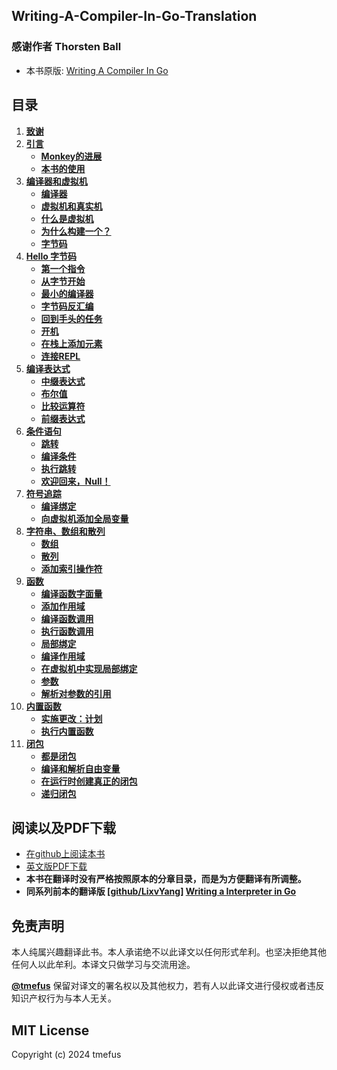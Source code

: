 ## Writing-A-Compiler-In-Go-Translation

### 感谢作者 Thorsten Ball

* 本书原版: [Writing A Compiler In Go](https://compilerbook.com/)

## 目录

01. **[致谢](./contents/1致谢.md)**
02. **[引言](./contents/2引言.md)**
    - **[Monkey的进展](./contents/3Monkey的进展.md)**
    - **[本书的使用](./contents/4本书的使用.md)**
03. **[编译器和虚拟机](./contents/5编译器和虚拟机.md)**
    - **[编译器](./contents/6编译器.md)**
    - **[虚拟机和真实机](./contents/7虚拟机和真实机.md)**
    - **[什么是虚拟机](./contents/8什么是虚拟机.md)**
    - **[为什么构建一个？](./contents/9为什么构建一个.md)**
    - **[字节码](./contents/10字节码.md)**
04. **[Hello 字节码](./contents/11hello字节码.md)**
    - **[第一个指令](./contents/12第一个指令.md)**
    - **[从字节开始](./contents/13从字节开始.md)**
    - **[最小的编译器](./contents/14最小的编译器.md)**
    - **[字节码反汇编](./contents/15字节码反汇编.md)**
    - **[回到手头的任务](./contents/16回到手头的任务.md)**
    - **[开机](./contents/17开机.md)**
    - **[在栈上添加元素](./contents/18在栈上添加元素.md)**
    - **[连接REPL](./contents/19连接REPL.md)**
05. **[编译表达式](./contents/20编译表达式.md)**
    - **[中缀表达式](./contents/21中缀表达式.md)**
    - **[布尔值](./contents/22布尔值.md)**
    - **[比较运算符](./contents/23比较运算符.md)**
    - **[前缀表达式](./contents/24前缀表达式.md)**
06. **[条件语句](./contents/25条件语句.md)**
    - **[跳转](./contents/26跳转.md)**
    - **[编译条件](./contents/27编译条件.md)**
    - **[执行跳转](./contents/28执行跳转.md)**
    - **[欢迎回来，Null！](./contents/29Null.md)**
07. **[符号追踪](./contents/30符号追踪.md)**
    - **[编译绑定](./contents/31编译绑定.md)**
    - **[向虚拟机添加全局变量](./contents/32向虚拟机添加全局变量.md)**
08. **[字符串、数组和散列](./contents/33字符串、数组和散列.md)**
    - **[数组](./contents/34数组.md)**
    - **[散列](./contents/35散列.md)**
    - **[添加索引操作符](./contents/36添加索引操作符.md)**
09. **[函数](./contents/37函数.md)**
    - **[编译函数字面量](./contents/38编译函数字面量.md)**
    - **[添加作用域](./contents/39添加作用域.md)**
    - **[编译函数调用](./contents/40编译函数调用.md)**
    - **[执行函数调用](./contents/41执行函数调用.md)**
    - **[局部绑定](./contents/42局部绑定.md)**
    - **[编译作用域](./contents/43编译作用域.md)**
    - **[在虚拟机中实现局部绑定](./contents/44在虚拟机中实现局部绑定.md)**
    - **[参数](./contents/45参数.md)**
    - **[解析对参数的引用](./contents/46解析对参数的引用.md)**
10. **[内置函数](./contents/47内置函数.md)**
    - **[实施更改：计划](./contents/48实施更改：计划.md)**
    - **[执行内置函数](./contents/49执行内置函数.md)**
11. **[闭包](./contents/50闭包.md)**
    - **[都是闭包](./contents/51都是闭包.md)**
    - **[编译和解析自由变量](./contents/52编译和解析自由变量.md)**
    - **[在运行时创建真正的闭包](./contents/53在运行时创建真正的闭包.md)**
    - **[递归闭包](./contents/54递归闭包.md)**

## 阅读以及PDF下载

* [在github上阅读本书](contents/1致谢.md)
* [英文版PDF下载](writing-a-compiler-in-go.pdf)
* **本书在翻译时没有严格按照原本的分章目录，而是为方便翻译有所调整。**
* **同系列前本的翻译版 \[[github/LixvYang](https://github.com/LixvYang)\] [Writing a Interpreter in Go](https://github.com/LixvYang/Writing-a-Interpreter-in-Go-Translation)**

## 免责声明

本人纯属兴趣翻译此书。本人承诺绝不以此译文以任何形式牟利。也坚决拒绝其他任何人以此牟利。本译文只做学习与交流用途。

**[@tmefus](https://github.com/tmefus)** 保留对译文的署名权以及其他权力，若有人以此译文进行侵权或者违反知识产权行为与本人无关。

## MIT License

Copyright (c) 2024 tmefus
